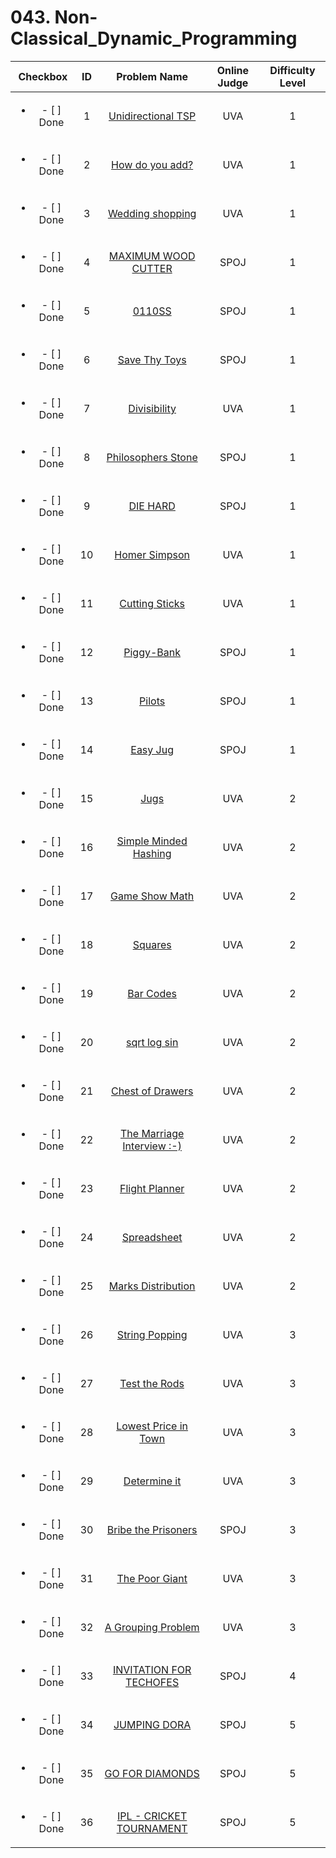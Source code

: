 # 043. Non-Classical_Dynamic_Programming


| Checkbox | ID | Problem Name|Online Judge|Difficulty Level|
|:---:|:---:|:---:|:---:|:---:|
|<ul><li>- [ ] Done</li></ul>|1|[Unidirectional TSP](https://uva.onlinejudge.org/index.php?option=onlinejudge&page=show_problem&problem=52)|UVA|1|
|<ul><li>- [ ] Done</li></ul>|2|[How do you add?](https://uva.onlinejudge.org/index.php?option=onlinejudge&page=show_problem&problem=1884)|UVA|1|
|<ul><li>- [ ] Done</li></ul>|3|[Wedding shopping](https://uva.onlinejudge.org/index.php?option=onlinejudge&page=show_problem&problem=2445)|UVA|1|
|<ul><li>- [ ] Done</li></ul>|4|[MAXIMUM WOOD CUTTER](http://www.spoj.com/problems/MAXWOODS/)|SPOJ|1|
|<ul><li>- [ ] Done</li></ul>|5|[0110SS](http://www.spoj.com/problems/IWGBS/)|SPOJ|1|
|<ul><li>- [ ] Done</li></ul>|6|[Save Thy Toys](http://www.spoj.com/problems/DCEPC501/)|SPOJ|1|
|<ul><li>- [ ] Done</li></ul>|7|[Divisibility](https://uva.onlinejudge.org/index.php?option=onlinejudge&page=show_problem&problem=977)|UVA|1|
|<ul><li>- [ ] Done</li></ul>|8|[Philosophers Stone](http://www.spoj.com/problems/BYTESM2/)|SPOJ|1|
|<ul><li>- [ ] Done</li></ul>|9|[DIE HARD](http://www.spoj.com/problems/DIEHARD/)|SPOJ|1|
|<ul><li>- [ ] Done</li></ul>|10|[Homer Simpson](https://uva.onlinejudge.org/index.php?option=onlinejudge&page=show_problem&problem=1406)|UVA|1|
|<ul><li>- [ ] Done</li></ul>|11|[Cutting Sticks](https://uva.onlinejudge.org/index.php?option=onlinejudge&page=show_problem&problem=944)|UVA|1|
|<ul><li>- [ ] Done</li></ul>|12|[Piggy-Bank](http://www.spoj.com/problems/PIGBANK/)|SPOJ|1|
|<ul><li>- [ ] Done</li></ul>|13|[Pilots](http://www.spoj.com/problems/MPILOT/)|SPOJ|1|
|<ul><li>- [ ] Done</li></ul>|14|[Easy Jug](http://www.spoj.com/problems/MAY99_3/)|SPOJ|1|
|<ul><li>- [ ] Done</li></ul>|15|[Jugs](https://uva.onlinejudge.org/index.php?option=onlinejudge&page=show_problem&problem=512)|UVA|2|
|<ul><li>- [ ] Done</li></ul>|16|[Simple Minded Hashing](https://uva.onlinejudge.org/index.php?option=onlinejudge&page=show_problem&problem=1853)|UVA|2|
|<ul><li>- [ ] Done</li></ul>|17|[Game Show Math](https://uva.onlinejudge.org/index.php?option=onlinejudge&page=show_problem&problem=1341)|UVA|2|
|<ul><li>- [ ] Done</li></ul>|18|[Squares](https://uva.onlinejudge.org/index.php?option=onlinejudge&page=show_problem&problem=2402)|UVA|2|
|<ul><li>- [ ] Done</li></ul>|19|[Bar Codes](https://uva.onlinejudge.org/index.php?option=onlinejudge&page=show_problem&problem=1662)|UVA|2|
|<ul><li>- [ ] Done</li></ul>|20|[sqrt log sin](https://uva.onlinejudge.org/index.php?option=onlinejudge&page=show_problem&problem=2750)|UVA|2|
|<ul><li>- [ ] Done</li></ul>|21|[Chest of Drawers](https://uva.onlinejudge.org/index.php?option=onlinejudge&page=show_problem&problem=2415)|UVA|2|
|<ul><li>- [ ] Done</li></ul>|22|[The Marriage Interview :-)](https://uva.onlinejudge.org/index.php?option=onlinejudge&page=show_problem&problem=1387)|UVA|2|
|<ul><li>- [ ] Done</li></ul>|23|[Flight Planner](https://uva.onlinejudge.org/index.php?option=onlinejudge&page=show_problem&problem=1278)|UVA|2|
|<ul><li>- [ ] Done</li></ul>|24|[Spreadsheet](https://uva.onlinejudge.org/index.php?option=onlinejudge&page=show_problem&problem=132)|UVA|2|
|<ul><li>- [ ] Done</li></ul>|25|[Marks Distribution](https://uva.onlinejudge.org/index.php?option=onlinejudge&page=show_problem&problem=1851)|UVA|2|
|<ul><li>- [ ] Done</li></ul>|26|[String Popping](https://uva.onlinejudge.org/index.php?option=onlinejudge&page=show_problem&problem=3702)|UVA|3|
|<ul><li>- [ ] Done</li></ul>|27|[Test the Rods](https://uva.onlinejudge.org/index.php?option=onlinejudge&page=show_problem&problem=1027)|UVA|3|
|<ul><li>- [ ] Done</li></ul>|28|[Lowest Price in Town](https://uva.onlinejudge.org/index.php?option=onlinejudge&page=show_problem&problem=1921)|UVA|3|
|<ul><li>- [ ] Done</li></ul>|29|[Determine it](https://uva.onlinejudge.org/index.php?option=onlinejudge&page=show_problem&problem=1461)|UVA|3|
|<ul><li>- [ ] Done</li></ul>|30|[Bribe the Prisoners](http://www.spoj.com/problems/GCJ1C09C/)|SPOJ|3|
|<ul><li>- [ ] Done</li></ul>|31|[The Poor Giant](https://uva.onlinejudge.org/index.php?option=onlinejudge&page=show_problem&problem=1629)|UVA|3|
|<ul><li>- [ ] Done</li></ul>|32|[A Grouping Problem](https://uva.onlinejudge.org/index.php?option=onlinejudge&page=show_problem&problem=1967)|UVA|3|
|<ul><li>- [ ] Done</li></ul>|33|[INVITATION FOR TECHOFES](http://www.spoj.com/problems/TECHOFES/)|SPOJ|4|
|<ul><li>- [ ] Done</li></ul>|34|[JUMPING DORA](http://www.spoj.com/problems/JUMPDORA/)|SPOJ|5|
|<ul><li>- [ ] Done</li></ul>|35|[GO FOR DIAMONDS](http://www.spoj.com/problems/GO4DIMON/)|SPOJ|5|
|<ul><li>- [ ] Done</li></ul>|36|[IPL - CRICKET TOURNAMENT](http://www.spoj.com/problems/IPL1/)|SPOJ|5|
